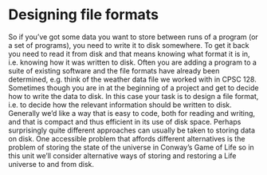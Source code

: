 # Designing file formats

So if you’ve got some data you want to store between runs of a program
(or a set of programs), you need to write it to disk somewhere. To get
it back you need to read it from disk and that means knowing what format
it is in, i.e. knowing how it was written to disk. Often you are adding
a program to a suite of existing software and the file formats have
already been determined, e.g. think of the weather data file we worked
with in CPSC 128. Sometimes though you are in at the beginning of a
project and get to decide how to write the data to disk. In this case
your task is to design a file format, i.e. to decide how the relevant
information should be written to disk. Generally we’d like a way that
is easy to code, both for reading and writing, and that is compact and
thus efficient in its use of disk space. Perhaps surprisingly quite
different approaches can usually be taken to storing data on disk. One
accessible problem that affords different alternatives is the problem of
storing the state of the universe in Conway’s Game of Life so in this
unit we’ll consider alternative ways of storing and restoring a Life
universe to and from disk.

